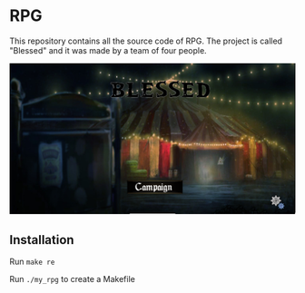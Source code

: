 RPG
===


This repository contains all the source code of RPG.
The project is called "Blessed" and it was made by a team of four people.
<div align="center" >
  <img width="" height="" src="screenshot" />
</div>

Installation
---
Run `make re`

Run `./my_rpg` to create a Makefile   